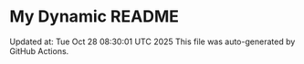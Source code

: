 # My Dynamic README
Updated at: Tue Oct 28 08:30:01 UTC 2025
This file was auto-generated by GitHub Actions.
